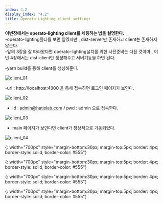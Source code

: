 ```yaml
---
index: 4.2
display_index: "4.2"
title: Operato Lighting client settings
---
```


**이번장에서는 operato-lighting client를 세팅하는 법을 설명한다.**  
-operato-lighting폴더를 보면 알겠지만 , dist-server만 존재하고 client는 존재하지 않는다.  
-앞의 3장을 잘 따라왔다면 operato-lighting설치를 위한 사전준비는 다된 것이며 , 이번 4장에서는 dist-client만 생성해주고 서버기동을 하면 된다.  


-yarn build를 통해 client를 생성해준다.

![client_01][client_01]

-url : http://localhost:4000 을 통해 접속하면 로그인 페이지가 보인다.

![client_02][client_02]

- id : admin@hatiolab.com / pwd : admin 으로 접속한다.

![client_03][client_03]

- main 페이지가 보인다면 client가 정상적으로 기동되었다. 

![client_04][client_04]

[client_01]: {{site.baseurl}}/assets/client/client_01.png
{: width="700px" style="margin-bottom:30px; margin-top:5px; border: 4px; border-style: solid; border-color: #555"}

[client_02]: {{site.baseurl}}/assets/client/client_02.png
{: width="700px" style="margin-bottom:30px; margin-top:5px; border: 4px; border-style: solid; border-color: #555"}

[client_03]: {{site.baseurl}}/assets/client/client_03.png
{: width="700px" style="margin-bottom:30px; margin-top:5px; border: 4px; border-style: solid; border-color: #555"}

[client_04]: {{site.baseurl}}/assets/client/client_04.png
{: width="700px" style="margin-bottom:30px; margin-top:5px; border: 4px; border-style: solid; border-color: #555"}
